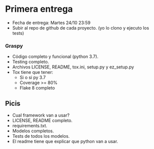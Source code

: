 # Primera entrega

- Fecha de entrega: Martes 24/10 23:59
- Subir al repo de github de cada proyecto. (yo lo clono y ejecuto los tests)

### Graspy

- Código completo y funcional (python 3.7).
- Testing completo.
- Archivos LICENSE, README, tox.ini, setup.py y ez_setup.py
- Tox tiene que tener:
    - Si o si py 3.7
    - Coverage >= 80%
    - Flake 8 completo


## Picis

- Cual framework van a usar?
- LICENSE, README completo.
- requirements.txt.
- Modelos completos.
- Tests de todos los modelos.
- El readme tiene que explicar que python van a usar.
